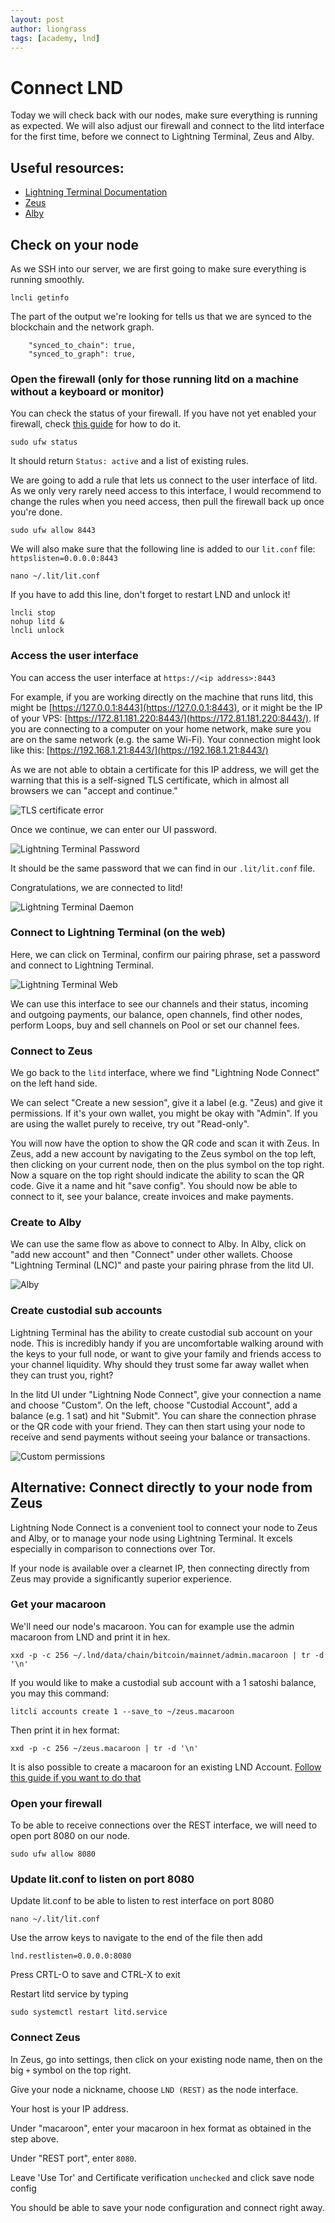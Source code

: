 ```yaml
---
layout: post
author: liongrass
tags: [academy, lnd]
---
```


# Connect LND

Today we will check back with our nodes, make sure everything is running as expected. We will also adjust our firewall and connect to the litd interface for the first time, before we connect to Lightning Terminal, Zeus and Alby.

## Useful resources:

- [Lightning Terminal Documentation](https://docs.lightning.engineering/lightning-network-tools/lightning-terminal)
- [Zeus](https://zeusln.app/)
- [Alby](https://getalby.com/)

## Check on your node

As we SSH into our server, we are first going to make sure everything is running smoothly. 

```shell
lncli getinfo
```

The part of the output we're looking for tells us that we are synced to the blockchain and the network graph.

```
    "synced_to_chain": true,
    "synced_to_graph": true,
```


### Open the firewall (only for those running litd on a machine without a keyboard or monitor)

You can check the status of your firewall. If you have not yet enabled your firewall, check [this guide](/linux) for how to do it.

```shell
sudo ufw status
```

It should return `Status: active` and a list of existing rules.

We are going to add a rule that lets us connect to the user interface of litd. As we only very rarely need access to this interface, I would recommend to change the rules when you need access, then pull the firewall back up once you're done.

```shell
sudo ufw allow 8443
```

We will also make sure that the following line is added to our `lit.conf` file: `httpslisten=0.0.0.0:8443`

```shell
nano ~/.lit/lit.conf
```

If you have to add this line, don't forget to restart LND and unlock it!

```shell
lncli stop
nohup litd &
lncli unlock
```

### Access the user interface

You can access the user interface at `https://<ip address>:8443`

For example, if you are working directly on the machine that runs litd, this might be [https://127.0.0.1:8443](https://127.0.0.1:8443), or it might be the IP of your VPS: [https://172.81.181.220:8443/](https://172.81.181.220:8443/). If you are connecting to a computer on your home network, make sure you are on the same network (e.g. the same Wi-Fi). Your connection might look like this: [https://192.168.1.21:8443/](https://192.168.1.21:8443/)

As we are not able to obtain a certificate for this IP address, we will get the warning that this is a self-signed TLS certificate, which in almost all browsers we can "accept and continue."

![TLS certificate error](/images/tlserror.png)

Once we continue, we can enter our UI password.

![Lightning Terminal Password](/images/password.png)

It should be the same password that we can find in our `.lit/lit.conf` file.

Congratulations, we are connected to litd!

![Lightning Terminal Daemon](/images/litd.png)

### Connect to Lightning Terminal (on the web)

Here, we can click on Terminal, confirm our pairing phrase, set a password and connect to Lightning Terminal.

![Lightning Terminal Web](/images/terminal.png)

We can use this interface to see our channels and their status, incoming and outgoing payments, our balance, open channels, find other nodes, perform Loops, buy and sell channels on Pool or set our channel fees.

### Connect to Zeus

We go back to the `litd` interface, where we find "Lightning Node Connect" on the left hand side.

We can select "Create a new session", give it a label (e.g. "Zeus) and give it permissions. If it's your own wallet, you might be okay with "Admin". If you are using the wallet purely to receive, try out "Read-only".

You will now have the option to show the QR code and scan it with Zeus. In Zeus, add a new account by navigating to the Zeus symbol on the top left, then clicking on your current node, then on the plus symbol on the top right. Now a square on the top right should indicate the ability to scan the QR code. Give it a name and hit "save config". You should now be able to connect to it, see your balance, create invoices and make payments.

### Create to Alby

We can use the same flow as above to connect to Alby. In Alby, click on "add new account" and then "Connect" under other wallets. Choose "Lightning Terminal (LNC)" and paste your pairing phrase from the litd UI.

![Alby](/images/alby.png)

### Create custodial sub accounts

Lightning Terminal has the ability to create custodial sub account on your node. This is incredibly handy if you are uncomfortable walking around with the keys to your full node, or want to give your family and friends access to your channel liquidity. Why should they trust some far away wallet when they can trust you, right?

In the litd UI under "Lightning Node Connect", give your connection a name and choose "Custom". On the left, choose "Custodial Account", add a balance (e.g. 1 sat) and hit "Submit". You can share the connection phrase or the QR code with your friend. They can then start using your node to receive and send payments without seeing your balance or transactions.

![Custom permissions](/images/custom.png)

## Alternative: Connect directly to your node from Zeus

Lightning Node Connect is a convenient tool to connect your node to Zeus and Alby, or to manage your node using Lightning Terminal. It excels especially in comparison to connections over Tor.

If your node is available over a clearnet IP, then connecting directly from Zeus may provide a significantly superior experience.

### Get your macaroon

We'll need our node's macaroon. You can for example use the admin macaroon from LND and print it in hex.

`xxd -p -c 256 ~/.lnd/data/chain/bitcoin/mainnet/admin.macaroon | tr -d '\n'`

If you would like to make a custodial sub account with a 1 satoshi balance, you may this command:

`litcli accounts create 1 --save_to ~/zeus.macaroon`

Then print it in hex format:

`xxd -p -c 256 ~/zeus.macaroon | tr -d '\n'`

It is also possible to create a macaroon for an existing LND Account. [Follow this guide if you want to do that](https://docs.lightning.engineering/lightning-network-tools/lightning-terminal/accounts#docs-internal-guid-d0641bc1-7fff-0871-8cd4-de3e495890fc)

### Open your firewall

To be able to receive connections over the REST interface, we will need to open port 8080 on our node.

`sudo ufw allow 8080`

### Update lit.conf to listen on port 8080

Update lit.conf to be able to listen to rest interface on port 8080

```shell
nano ~/.lit/lit.conf
```
Use the arrow keys to navigate to the end of the file then add

`lnd.restlisten=0.0.0.0:8080`

Press CRTL-O to save and CTRL-X to exit

Restart litd service by typing 
```shell
sudo systemctl restart litd.service
```

### Connect Zeus

In Zeus, go into settings, then click on your existing node name, then on the big `+` symbol on the top right.

Give your node a nickname, choose `LND (REST)` as the node interface.

Your host is your IP address.

Under "macaroon", enter your macaroon in hex format as obtained in the step above.

Under "REST port", enter `8080`.

Leave 'Use Tor' and Certificate verification `unchecked` and click save node config

You should be able to save your node configuration and connect right away.
